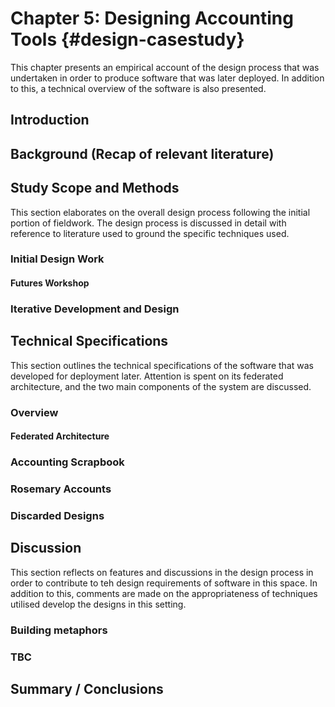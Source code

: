 Chapter 5: Designing Accounting Tools {#design-casestudy}
=========================================

This chapter presents an empirical account of the design process that was undertaken in order to produce software that was later deployed. In addition to this, a technical overview of the software is also presented.

Introduction
----------------

Background (Recap of relevant literature)
------------------------------------------------

Study Scope and Methods
--------------------------------
This section elaborates on the overall design process following the initial portion of fieldwork. The design process is discussed in detail with reference to literature used to ground the specific techniques used.

### Initial Design Work

#### Futures Workshop

### Iterative Development and Design


Technical Specifications
--------------------------------
This section outlines the technical specifications of the software that was developed for deployment later. Attention is spent on its federated architecture, and the two main components of the system are discussed.

### Overview

#### Federated Architecture

### Accounting Scrapbook

### Rosemary Accounts

### Discarded Designs

Discussion
----------------
This section reflects on features and discussions in the design process in order to contribute to teh design requirements of software in this space. In addition to this, comments are made on the appropriateness of techniques utilised develop the designs in this setting.

### Building metaphors

### TBC

Summary / Conclusions
--------------------------------

